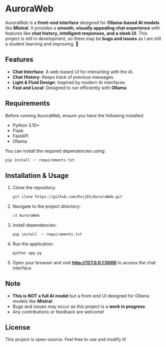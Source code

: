 # AuroraWeb

AuroraWeb is a **front-end interface** designed for **Ollama-based AI models** like **Mistral**. It provides a **smooth, visually appealing chat experience** with features like **chat history, intelligent responses, and a sleek UI**. This project is still in development, so there may be **bugs and issues** as I am still a student learning and improving. 🚀

## Features
- **Chat Interface**: A web-based UI for interacting with the AI.
- **Chat History**: Keeps track of previous messages.
- **Light & Fluid Design**: Inspired by modern AI interfaces.
- **Fast and Local**: Designed to run efficiently with **Ollama**.

## Requirements
Before running AuroraWeb, ensure you have the following installed:
- Python 3.10+
- Flask
- FastAPI
- Ollama

You can install the required dependencies using:
```sh
pip install -r requirements.txt
```

## Installation & Usage
1. Clone the repository:
   ```sh
   git clone https://github.com/Dvij01/AuroraWeb.git
   ```
2. Navigate to the project directory:
   ```sh
   cd AuroraWeb
   ```
3. Install dependencies:
   ```sh
   pip install -r requirements.txt
   ```
4. Run the application:
   ```sh
   python app.py
   ```
5. Open your browser and visit **http://127.0.0.1:5000** to access the chat interface.

## Note
- **This is NOT a full AI model** but a front-end UI designed for Ollama models like **Mistral**.
- Bugs and issues may occur as this project is a **work in progress**.
- Any contributions or feedback are welcome!

## License
This project is open-source. Feel free to use and modify it!

